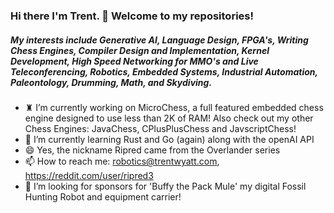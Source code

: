### Hi there I'm Trent. 👋 Welcome to my repositories!

##### My interests include Generative AI, Language Design, FPGA's, Writing Chess Engines, Compiler Design and Implementation, Kernel Development, High Speed Networking for MMO's and Live Teleconferencing, Robotics, Embedded Systems, Industrial Automation, Paleontology, Drumming, Math, and Skydiving.


- ♜ I’m currently working on MicroChess, a full featured embedded chess engine designed to use less than 2K of RAM! Also check out my other Chess Engines: JavaChess, CPlusPlusChess and JavscriptChess!
- 🌱 I’m currently learning Rust and Go (again) along with the openAI API
- 😄 Yes, the nickname Ripred came from the Overlander series
- 📫 How to reach me: robotics@trentwyatt.com, https://reddit.com/user/ripred3
- 👯 I’m looking for sponsors for 'Buffy the Pack Mule' my digital Fossil Hunting Robot and equipment carrier!

<!--
**ripred/ripred** is a ✨ _special_ ✨ repository because its `README.md` (this file) appears on your GitHub profile.

Here are some ideas to get you started:

- 🔭 I’m currently working on ...
- 🌱 I’m currently learning ...
- 👯 I’m looking to collaborate on ...
- 🤔 I’m looking for help with ...
- 💬 Ask me about ...
- 📫 How to reach me: ...
- 😄 Pronouns: ...
- ⚡ Fun fact: ...
-->
